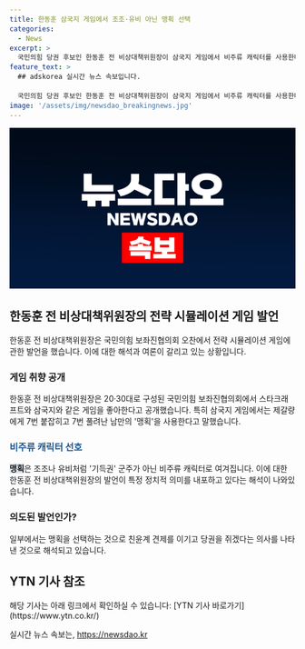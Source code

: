 ```yaml
---
title: 한동훈 삼국지 게임에서 조조·유비 아닌 맹획 선택
categories:
  - News
excerpt: >
  국민의힘 당권 후보인 한동훈 전 비상대책위원장이 삼국지 게임에서 비주류 캐릭터를 사용한다는 발언이 논란을 빚었습니다. 그는 게임을 즐기며 맹획이라는 캐릭터를 선호한다고 밝혀, 이로 인해 해당 캐릭터의 선택에 대한 다양한 해석이 나왔습니다. 이에 대한 논란과 함께, 해당 발언이 당내에서 어떠한 의미를 갖는지에 대한 관측이 제기되고 있습니다.
feature_text: >
  ## adskorea 실시간 뉴스 속보입니다.

  국민의힘 당권 후보인 한동훈 전 비상대책위원장이 삼국지 게임에서 비주류 캐릭터를 사용한다는 발언이 논란을 빚었습니다. 그는 게임을 즐기며 맹획이라는 캐릭터를 선호한다고 밝혀, 이로 인해 해당 캐릭터의 선택에 대한 다양한 해석이 나왔습니다. 이에 대한 논란과 함께, 해당 발언이 당내에서 어떠한 의미를 갖는지에 대한 관측이 제기되고 있습니다.
image: '/assets/img/newsdao_breakingnews.jpg'
---
```


<p><img src="/assets/img/newsdao_breakingnews.jpg" alt="adskorea 속보" /></p>

<h2 data-ke-size="size26">한동훈 전 비상대책위원장의 전략 시뮬레이션 게임 발언</h2>

<p data-ke-size="size16">한동훈 전 비상대책위원장은 국민의힘 보좌진협의회 오찬에서 전략 시뮬레이션 게임에 관한 발언을 했습니다. 이에 대한 해석과 여론이 갈리고 있는 상황입니다.</p>

<h3>게임 취향 공개</h3>

<p data-ke-size="size16">한동훈 전 비상대책위원장은 20·30대로 구성된 국민의힘 보좌진협의회에서 스타크래프트와 삼국지와 같은 게임을 좋아한다고 공개했습니다. 특히 삼국지 게임에서는 제갈량에게 7번 붙잡히고 7번 풀려난 남만의 '맹획'을 사용한다고 말했습니다.</p>

<h3><span style="color: #1a5490;">비주류 캐릭터 선호</span></h3>

<p data-ke-size="size16"><b><span style="background-color: #21538527;">맹획</span></b>은 조조나 유비처럼 '기득권' 군주가 아닌 비주류 캐릭터로 여겨집니다. 이에 대한 한동훈 전 비상대책위원장의 발언이 특정 정치적 의미를 내포하고 있다는 해석이 나와있습니다.</p>

<h3>의도된 발언인가?</h3>

<p data-ke-size="size16">일부에서는 맹획을 선택하는 것으로 친윤계 견제를 이기고 당권을 쥐겠다는 의사를 나타낸 것으로 해석되고 있습니다.</p>

<h2 data-ke-size="size26">YTN 기사 참조</h2>

<p data-ke-size="size16">해당 기사는 아래 링크에서 확인하실 수 있습니다: [YTN 기사 바로가기](https://www.ytn.co.kr/)</p>
실시간 뉴스 속보는, <a href="https://newsdao.kr" rel="dofollow">https://newsdao.kr</a>


